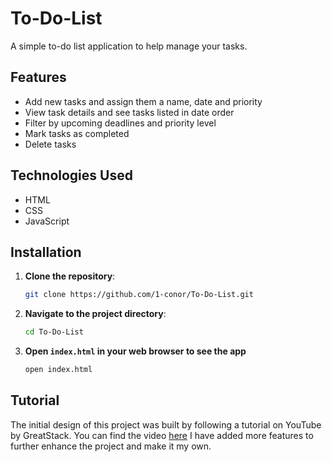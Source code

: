 # To-Do-List
A simple to-do list application to help manage your tasks.

## Features
- Add new tasks and assign them a name, date and priority
- View task details and see tasks listed in date order
- Filter by upcoming deadlines and priority level
- Mark tasks as completed
- Delete tasks

## Technologies Used
- HTML
- CSS
- JavaScript

## Installation
1. **Clone the repository**:
   ```sh
   git clone https://github.com/1-conor/To-Do-List.git

2. **Navigate to the project directory**:
   ```sh
   cd To-Do-List

3. **Open `index.html` in your web browser to see the app**
   ```sh
   open index.html

## Tutorial
The initial design of this project was built by following a tutorial on YouTube by GreatStack. You can find the video [here](https://www.youtube.com/watch?v=G0jO8kUrg-I)
I have added more features to further enhance the project and make it my own.
